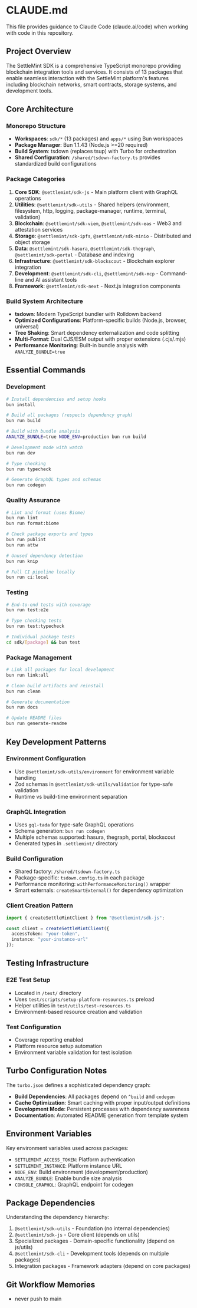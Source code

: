 # CLAUDE.md

This file provides guidance to Claude Code (claude.ai/code) when working with code in this repository.

## Project Overview

The SettleMint SDK is a comprehensive TypeScript monorepo providing blockchain integration tools and services. It consists of 13 packages that enable seamless interaction with the SettleMint platform's features including blockchain networks, smart contracts, storage systems, and development tools.

## Core Architecture

### Monorepo Structure
- **Workspaces**: `sdk/*` (13 packages) and `apps/*` using Bun workspaces
- **Package Manager**: Bun 1.1.43 (Node.js >=20 required)
- **Build System**: tsdown (replaces tsup) with Turbo for orchestration
- **Shared Configuration**: `/shared/tsdown-factory.ts` provides standardized build configurations

### Package Categories
1. **Core SDK**: `@settlemint/sdk-js` - Main platform client with GraphQL operations
2. **Utilities**: `@settlemint/sdk-utils` - Shared helpers (environment, filesystem, http, logging, package-manager, runtime, terminal, validation)
3. **Blockchain**: `@settlemint/sdk-viem`, `@settlemint/sdk-eas` - Web3 and attestation services
4. **Storage**: `@settlemint/sdk-ipfs`, `@settlemint/sdk-minio` - Distributed and object storage
5. **Data**: `@settlemint/sdk-hasura`, `@settlemint/sdk-thegraph`, `@settlemint/sdk-portal` - Database and indexing
6. **Infrastructure**: `@settlemint/sdk-blockscout` - Blockchain explorer integration
7. **Development**: `@settlemint/sdk-cli`, `@settlemint/sdk-mcp` - Command-line and AI assistant tools
8. **Framework**: `@settlemint/sdk-next` - Next.js integration components

### Build System Architecture
- **tsdown**: Modern TypeScript bundler with Rolldown backend
- **Optimized Configurations**: Platform-specific builds (Node.js, browser, universal)
- **Tree Shaking**: Smart dependency externalization and code splitting
- **Multi-Format**: Dual CJS/ESM output with proper extensions (.cjs/.mjs)
- **Performance Monitoring**: Built-in bundle analysis with `ANALYZE_BUNDLE=true`

## Essential Commands

### Development
```bash
# Install dependencies and setup hooks
bun install

# Build all packages (respects dependency graph)
bun run build

# Build with bundle analysis
ANALYZE_BUNDLE=true NODE_ENV=production bun run build

# Development mode with watch
bun run dev

# Type checking
bun run typecheck

# Generate GraphQL types and schemas
bun run codegen
```

### Quality Assurance
```bash
# Lint and format (uses Biome)
bun run lint
bun run format:biome

# Check package exports and types
bun run publint
bun run attw

# Unused dependency detection
bun run knip

# Full CI pipeline locally
bun run ci:local
```

### Testing
```bash
# End-to-end tests with coverage
bun run test:e2e

# Type checking tests
bun run test:typecheck

# Individual package tests
cd sdk/[package] && bun test
```

### Package Management
```bash
# Link all packages for local development
bun run link:all

# Clean build artifacts and reinstall
bun run clean

# Generate documentation
bun run docs

# Update README files
bun run generate-readme
```

## Key Development Patterns

### Environment Configuration
- Use `@settlemint/sdk-utils/environment` for environment variable handling
- Zod schemas in `@settlemint/sdk-utils/validation` for type-safe validation
- Runtime vs build-time environment separation

### GraphQL Integration
- Uses `gql-tada` for type-safe GraphQL operations
- Schema generation: `bun run codegen`
- Multiple schemas supported: hasura, thegraph, portal, blockscout
- Generated types in `.settlemint/` directory

### Build Configuration
- Shared factory: `/shared/tsdown-factory.ts`
- Package-specific: `tsdown.config.ts` in each package
- Performance monitoring: `withPerformanceMonitoring()` wrapper
- Smart externals: `createSmartExternal()` for dependency optimization

### Client Creation Pattern
```typescript
import { createSettleMintClient } from "@settlemint/sdk-js";

const client = createSettleMintClient({
  accessToken: "your-token",
  instance: "your-instance-url"
});
```

## Testing Infrastructure

### E2E Test Setup
- Located in `/test/` directory
- Uses `test/scripts/setup-platform-resources.ts` preload
- Helper utilities in `test/utils/test-resources.ts`
- Environment-based resource creation and validation

### Test Configuration
- Coverage reporting enabled
- Platform resource setup automation
- Environment variable validation for test isolation

## Turbo Configuration Notes

The `turbo.json` defines a sophisticated dependency graph:
- **Build Dependencies**: All packages depend on `^build` and `codegen`
- **Cache Optimization**: Smart caching with proper input/output definitions
- **Development Mode**: Persistent processes with dependency awareness
- **Documentation**: Automated README generation from template system

## Environment Variables

Key environment variables used across packages:
- `SETTLEMINT_ACCESS_TOKEN`: Platform authentication
- `SETTLEMINT_INSTANCE`: Platform instance URL
- `NODE_ENV`: Build environment (development/production)
- `ANALYZE_BUNDLE`: Enable bundle size analysis
- `CONSOLE_GRAPHQL`: GraphQL endpoint for codegen

## Package Dependencies

Understanding the dependency hierarchy:
1. `@settlemint/sdk-utils` - Foundation (no internal dependencies)
2. `@settlemint/sdk-js` - Core client (depends on utils)
3. Specialized packages - Domain-specific functionality (depend on js/utils)
4. `@settlemint/sdk-cli` - Development tools (depends on multiple packages)
5. Integration packages - Framework adapters (depend on core packages)

## Git Workflow Memories
- never push to main